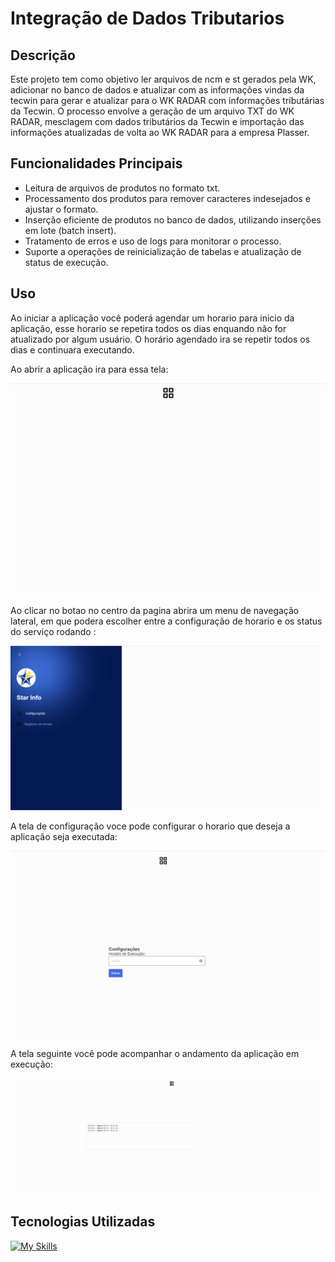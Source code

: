 <!-- "# tecwin"  -->


<!--
ORDEM DE EXECUÇÃO MANUAL:
IMPORTNCM
IMPORTST
APIST
APIPIS
APIPISDEB
DADOSST                       
AJUSTAIPI
AJUSTAST
ATUALIZANCM
AJUSTACST
ATUALIZA 
-->
# Integração de Dados Tributarios 
## Descrição

Este projeto tem como objetivo ler arquivos de ncm e st gerados pela WK, adicionar no banco de dados e atualizar com as informações vindas da tecwin para gerar e atualizar para o WK RADAR com informações tributárias da Tecwin. O processo envolve a geração de um arquivo TXT do WK RADAR, mesclagem com dados tributários da Tecwin e importação das informações atualizadas de volta ao WK RADAR para a empresa Plasser.

## Funcionalidades Principais

* Leitura de arquivos de produtos no formato txt.
* Processamento dos produtos para remover caracteres indesejados e ajustar o formato.
* Inserção eficiente de produtos no banco de dados, utilizando inserções em lote (batch insert).
* Tratamento de erros e uso de logs para monitorar o processo.
* Suporte a operações de reinicialização de tabelas e atualização de status de execução.

## Uso

Ao iniciar a aplicação você poderá agendar um horario para inicio da aplicação, esse horario se repetira todos os dias enquando não for atualizado por algum usuário.
O horário agendado ira se repetir todos os dias e continuara executando.

Ao abrir a aplicação ira para essa tela: 

![Main Page](img/Tecwin_home.png)

Ao clicar no botao no centro da pagina abrira um menu de navegação lateral, em que podera escolher entre a configuração de horario e os status do serviço rodando :

![Nav Menu](img/navbar.png)

A tela de configuração voce pode configurar o horario que deseja a aplicação seja executada:

![Configuration hour](img/configHora.png)

A tela seguinte você pode acompanhar o andamento da aplicação em execução:

![Status](img/status.png)


## Tecnologias Utilizadas

[![My Skills](https://skillicons.dev/icons?i=js,html,css,nodejs,electron,mysql)](https://skillicons.dev)